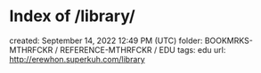 # Index of /library/

created: September 14, 2022 12:49 PM (UTC)
folder: BOOKMRKS-MTHRFCKR / REFERENCE-MTHRFCKR / EDU
tags: edu
url: http://erewhon.superkuh.com/library